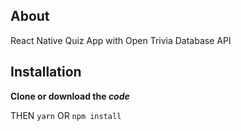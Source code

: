 ## About
React Native Quiz App with Open Trivia Database API

## Installation
**Clone or download the _code_** 

THEN
```yarn```
OR
```npm install```
